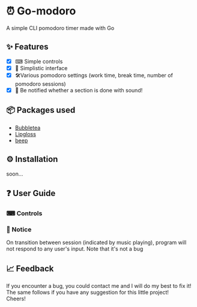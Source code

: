 # ⏰ Go-modoro 
A simple CLI pomodoro timer made with Go

## ✨ Features
- [x] ⌨ Simple controls
- [x] 🌟 Simplistic interface
- [x] 🛠Various pomodoro settings (work time, break time, number of pomodoro sessions)
- [x] 🎵 Be notified whether a section is done with sound!

## 📦 Packages used
- [Bubbletea](https://github.com/charmbracelet/bubbletea)
- [Lipgloss](https://github.com/charmbracelet/lipgloss)
- [beep](https://github.com/faiface/beep)

## ⚙ Installation
soon...

## ❓ User Guide
### ⌨ Controls
### 📢 Notice
On transition between session (indicated by music playing), program will not respond to any user's input. Note that it's not a bug

## 📈 Feedback
If you encounter a bug, you could contact me and I will do my best to fix it!<br>
The same follows if you have any suggestion for this little project!<br>
Cheers!
